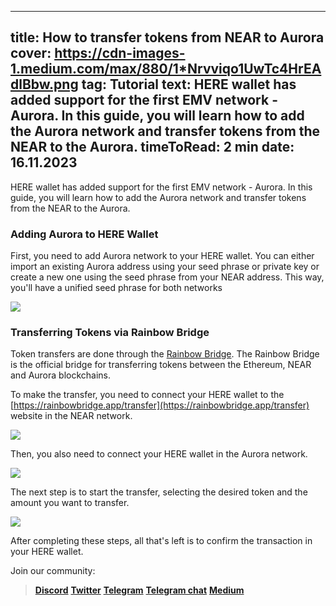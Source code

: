 -----
title: How to transfer tokens from NEAR to Aurora
cover: https://cdn-images-1.medium.com/max/880/1*Nrvviqo1UwTc4HrEAdlBbw.png
tag: Tutorial
text: HERE wallet has added support for the first EMV network - Aurora. In this guide, you will learn how to add the Aurora network and transfer tokens from the NEAR to the Aurora.
timeToRead: 2 min
date: 16.11.2023
-----


HERE wallet has added support for the first EMV network - Aurora. In this guide, you will learn how to add the Aurora network and transfer tokens from the NEAR to the Aurora.

### Adding Aurora to HERE Wallet

First, you need to add Aurora network to your HERE wallet. You can either import an existing Aurora address using your seed phrase or private key or create a new one using the seed phrase from your NEAR address. This way, you'll have a unified seed phrase for both networks

![](https://cdn-images-1.medium.com/max/800/1*szdt5I5lk6O_vKp8OCZRSg.png)

### Transferring Tokens via Rainbow Bridge

Token transfers are done through the [Rainbow Bridge](https://rainbowbridge.app/transfer). The Rainbow Bridge is the official bridge for transferring tokens between the Ethereum, NEAR and Aurora blockchains. 

To make the transfer, you need to connect your HERE wallet to the [https://rainbowbridge.app/transfer](https://rainbowbridge.app/transfer) website in the NEAR network.

![](https://cdn-images-1.medium.com/max/880/1*y3luADIQbUSGO3CJYigOug.png)

Then, you also need to connect your HERE wallet in the Aurora network.

![](https://cdn-images-1.medium.com/max/880/1*y3luADIQbUSGO3CJYigOug.png)

The next step is to start the transfer, selecting the desired token and the amount you want to transfer.

![](https://cdn-images-1.medium.com/max/880/1*rPHeXtMM5T0iR4ECbcqDYw.png)

After completing these steps, all that's left is to confirm the transaction in your HERE wallet.


Join our community:
> [**Discord**](https://discord.gg/AfB5cvtFXH)
> [**Twitter**](https://twitter.com/here_wallet)
> [**Telegram**](https://t.me/herewallet)
> [**Telegram chat**](https://t.me/herewalletchat)
> [**Medium**](https://medium.com/@nearhere)